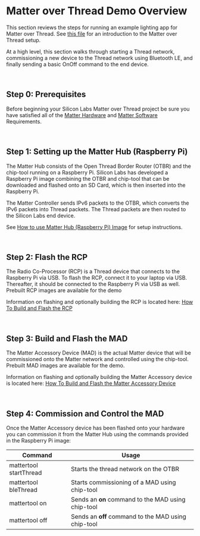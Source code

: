 # Matter over Thread Demo Overview

This section reviews the steps for running an example lighting app for Matter
over Thread. See [this file](THREAD.md) for an introduction to the Matter over
Thread setup.

At a high level, this section walks through starting a Thread network, commissioning a
new device to the Thread network using Bluetooth LE, and finally sending a basic
OnOff command to the end device.

<br>

## Step 0: Prerequisites

Before beginning your Silicon Labs Matter over Thread project be sure you have satisfied all
of the [Matter Hardware](../general/HARDWARE_REQUIREMENTS.md) and
[Matter Software](../general/SOFTWARE_REQUIREMENTS.md) Requirements.

<br>

## Step 1: Setting up the Matter Hub (Raspberry Pi)

The Matter Hub consists of the Open Thread Border Router (OTBR) and the chip-tool running on a Raspberry Pi.
Silicon Labs has developed a Raspberry Pi image combining the OTBR and chip-tool that can be downloaded and
flashed onto an SD Card, which is then inserted into the Raspberry Pi.

The Matter Controller sends IPv6 packets to the OTBR, which converts the IPv6
packets into Thread packets. The Thread packets are then routed to the Silicon
Labs end device.

See [How to use Matter Hub \(Raspberry Pi\) Image](./RASPI_IMG.md) for setup
instructions.

<br>

## Step 2: Flash the RCP

The Radio Co-Processor (RCP) is a Thread device that connects to the Raspberry
Pi via USB. To flash the RCP, connect it to your laptop via USB. Thereafter, it
should be connected to the Raspberry Pi via USB as well. Prebuilt RCP images are
available for the demo

Information on flashing and optionally building the RCP is located here:
[How To Build and Flash the RCP](RCP.md)

<br>

## Step 3: Build and Flash the MAD

The Matter Accessory Device (MAD) is the actual Matter device that will be
commissioned onto the Matter network and controlled using the chip-tool. Prebuilt
MAD images are available for the demo.

Information on flashing and optionally building the Matter Accessory device is
located here:
[How To Build and Flash the Matter Accessory Device](./BUILD_FLASH_MAD.md)

<br>

## Step 4: Commission and Control the MAD

Once the Matter Accessory device has been flashed onto your hardware you can
commission it from the Matter Hub using the commands provided in the Raspberry
Pi image:

| Command                | Usage                                              |
| ---------------------- | -------------------------------------------------- |
| mattertool startThread | Starts the thread network on the OTBR              |
| mattertool bleThread   | Starts commissioning of a MAD using chip-tool       |
| mattertool on          | Sends an **on** command to the MAD using chip-tool  |
| mattertool off         | Sends an **off** command to the MAD using chip-tool |

<br>
